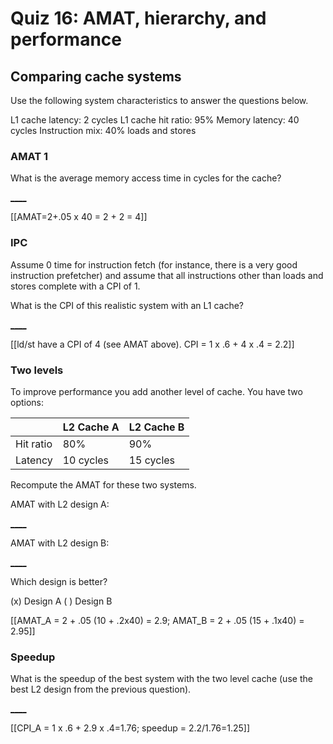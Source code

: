 # Quiz 16: AMAT, hierarchy, and performance

## Comparing cache systems

Use the following system characteristics to answer the questions below.

L1 cache latency: 2 cycles
L1 cache hit ratio: 95%
Memory latency: 40 cycles
Instruction mix: 40% loads and stores

### AMAT 1

What is the average memory access time in cycles for the cache?

[____](=4.0+-.05)

[[AMAT=2+.05 x 40 = 2 + 2 = 4]]

### IPC

Assume 0 time for instruction fetch (for instance, there is a very good instruction prefetcher) and assume that all instructions other than loads and stores complete with a CPI of 1.

What is the CPI of this realistic system with an L1 cache?

[____](=2.2+-.05)

[[ld/st have a CPI of 4 (see AMAT above). CPI = 1 x .6 + 4 x .4 = 2.2]]

### Two levels

To improve performance you add another level of cache. You have two options:

|           | L2 Cache A | L2 Cache B |
|-----------|------------|------------|
| Hit ratio | 80%        | 90%        |
| Latency   | 10 cycles  | 15 cycles  |

Recompute the AMAT for these two systems.

AMAT with L2 design A:

[____](=2.9+-.01)

AMAT with L2 design B:

[____](=2.95+-.01)

Which design is better?

(x) Design A
( ) Design B

[[AMAT_A = 2 + .05 (10 + .2x40) = 2.9; AMAT_B = 2 + .05 (15 + .1x40) = 2.95]]

### Speedup

What is the speedup of the best system with the two level cache (use the best L2 design from the previous question).

[____](=1.25+-.02)

[[CPI_A = 1 x .6 + 2.9 x .4=1.76; speedup = 2.2/1.76=1.25]]
